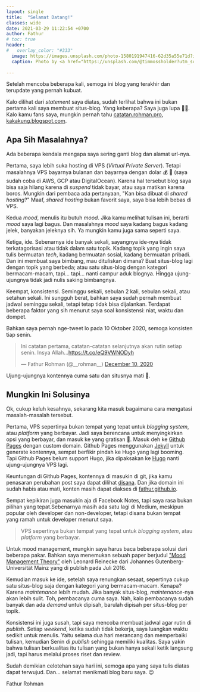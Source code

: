 ```yaml
---
layout: single 
title:  "Selamat Datang!"
classes: wide
date: 2021-03-29 11:22:54 +0700
author: Fathur
# toc: true
header:
#   overlay_color: "#333"
  image: https://images.unsplash.com/photo-1580191947416-62d35a55e71d?ixid=MXwxMjA3fDB8MHxwaG90by1wYWdlfHx8fGVufDB8fHw%3D&ixlib=rb-1.2.1&auto=format&fit=crop&w=3302&q=80&h=1000
  caption: Photo by <a href="https://unsplash.com/@timmossholder?utm_source=unsplash&utm_medium=referral&utm_content=creditCopyText">Tim Mossholder</a> on <a href="https://unsplash.com/s/photos/welcome?utm_source=unsplash&utm_medium=referral&utm_content=creditCopyText">Unsplash</a>
  
---
```


Setelah mencoba beberapa kali, semoga ini blog yang terakhir dan terupdate yang pernah kubuat.

Kalo dilihat dari *statement* saya diatas, sudah terlihat bahwa ini bukan pertama kali saya membuat
situs-blog. Yang keberapa? Saya juga lupa 🤷🏻. Kalo kamu fans saya, mungkin pernah tahu [catatan.rohman.pro](catatan.rohman.pro), [kakakung.blogspot.com](kakakung.blogspot.com). 

## Apa Sih Masalahnya?

Ada beberapa kendala mengapa saya sering ganti blog dan alamat url-nya.

Pertama, saya lebih suka hosting di VPS (*Virtual Private Server*). Tetapi masalahnya VPS bayarnya bulanan dan bayarnya dengan dolar 💰 💸 (saya sudah coba di AWS, GCP atau DigitalOcean). Karena hal tersebut blog saya bisa saja hilang karena di *suspend* tidak bayar, atau saya matikan karena boros. Mungkin dari pembaca ada pertanyaan, "Kan bisa dibuat di *shared hosting*?" Maaf, *shared hosting* bukan favorit saya, saya bisa lebih bebas di VPS.

Kedua *mood*, menulis itu butuh *mood*. Jika kamu melihat tulisan ini, berarti *mood* saya lagi bagus. Dan masalahnya *mood* saya kadang bagus kadang jelek, banyakan jeleknya sih. Ya mungkin kamu juga sama seperti saya.

Ketiga, ide. Sebenarnya ide banyak sekali, sayangnya ide-nya tidak terkatagorisasi atau tidak dalam satu topik. Kadang topik yang ingin saya tulis bermuatan *tech*, kadang bermuatan sosial, kadang bermuatan pribadi. Dan ini membuat saya bimbang, mau dituliskan dimana? Buat situs-blog lagi dengan topik yang berbeda; atau satu situs-blog dengan kategori bermacam-macam, tapi... tapi... nanti campur aduk blognya. Hingga ujung-ujungnya tidak jadi nulis saking bimbangnya.

Keempat, konsistensi. Seminggu sekali, sebulan 2 kali, sebulan sekali, atau setahun sekali. Ini sungguh berat, bahkan saya sudah pernah membuat jadwal seminggu sekali, tetapi tetap tidak bisa dijalankan. Terdapat beberapa faktor yang sih menurut saya soal konsistensi: niat, waktu dan dompet.

Bahkan saya pernah nge-tweet lo pada 10 Oktober 2020, semoga konsisten tiap senin.

<blockquote class="twitter-tweet"><p lang="in" dir="ltr">Ini catatan pertama, catatan-catatan selanjutnya akan rutin setiap senin. Insya Allah...<a href="https://t.co/eQ9VWNODyh">https://t.co/eQ9VWNODyh</a></p>&mdash; Fathur Rohman (@__rohman__) <a href="https://twitter.com/__rohman__/status/1336849791020503040?ref_src=twsrc%5Etfw">December 10, 2020</a></blockquote> <script async src="https://platform.twitter.com/widgets.js" charset="utf-8"></script>

Ujung-ujungnya kontennya cuma satu dan situsnya mati 🥲.

## Mungkin Ini Solusinya

Ok, cukup keluh kesahnya, sekarang kita masuk bagaimana cara mengatasi masalah-masalah tersebut.

Pertama, VPS sepertinya bukan tempat yang tepat untuk *blogging system*, atau *platform* yang berbayar. Jadi saya berencana untuk menyingkirkan opsi yang berbayar, dan masuk ke yang gratisan 🎊. Masuk deh ke [Github Pages](https://pages.github.com/) dengan custom domain. Github Pages menggunakan [Jekyll](https://jekyllrb.com) untuk generate kontennya, sempat berfikir pindah ke Hugo yang lagi booming. Tapi Github Pages belum support Hugo, jika dipaksakan ke [Hugo](https://gohugo.io) nanti ujung-ujungnya VPS lagi. 

Keuntungan di Github Pages, kontennya di masukin di git, jika kamu penasaran perubahan post saya dapat dilihat [disana](https://github.com/fathur/fathur.github.io).
Dan jika domain ini sudah habis atau mati, konten masih dapat diakses di [fathur.github.io](https://fathur.github.io).

Sempat kepikiran juga masukin aja di Facebook Notes, tapi saya rasa bukan pilihan yang tepat.Sebenarnya masih ada satu lagi di Medium, meskipun popular oleh developer dan non-developer, tetapi disana bukan tempat yang ramah untuk developer menurut saya.

> VPS sepertinya bukan tempat yang tepat untuk *blogging system*, atau *platform* yang berbayar.

Untuk mood management, mungkin saya harus baca beberapa solusi dari beberapa pakar. Bahkan saya menemukan sebuah paper berjudul ["Mood Management Theory"](https://www.researchgate.net/publication/319265020_Mood_Management_Theory) oleh Leonard Reinecke dari Johannes Gutenberg-Universität Mainz yang di publish pada Juli 2016.

Kemudian masuk ke ide, setelah saya renungkan sesaat, sepertinya cukup satu situs-blog saja dengan kategori yang bermacam-macam. Kenapa? Karena *maintenance* lebih mudah. Jika banyak situs-blog, *maintenance*-nya akan lebih sulit. Toh, pembacanya cuma saya. Nah, kalo pembacanya sudah banyak dan ada *demand* untuk dipisah, barulah dipisah per situs-blog per topik.

Konsistensi ini juga susah, tapi  saya mencoba membuat jadwal agar rutin di *publish*.
Setiap *weekend*, ketika sudah tidak bekerja, saya luangkan waktu sedikit untuk menulis. Yaitu selama dua hari merancang dan memperbaiki tulisan, kemudian Senin di *publish* sehingga memiliki kualitas. Saya yakin bahwa tulisan berkualitas itu tulisan yang bukan hanya sekali ketik langsung jadi, tapi harus melalui proses riset dan review.

Sudah demikian celotehan saya hari ini, semoga apa yang saya tulis diatas dapat terwujud. Dan... selamat menikmati blog baru saya. 😉

Fathur Rohman


